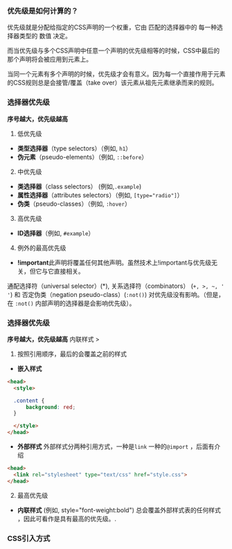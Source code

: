 ### 优先级是如何计算的？

优先级就是分配给指定的CSS声明的一个权重，它由 匹配的选择器中的 每一种选择器类型的 数值 决定。

而当优先级与多个CSS声明中任意一个声明的优先级相等的时候，CSS中最后的那个声明将会被应用到元素上。

当同一个元素有多个声明的时候，优先级才会有意义。因为每一个直接作用于元素的CSS规则总是会接管/覆盖（take over）该元素从祖先元素继承而来的规则。

### 选择器优先级

**序号越大，优先级越高**

1. 低优先级
  * **类型选择器**（type selectors）（例如, `h1`）
  * **伪元素**（pseudo-elements）（例如, `::before`）
2. 中优先级
  * **类选择器**（class selectors） \(例如,`.example`\)
  * **属性选择器**（attributes selectors）（例如, `[type="radio"]`）
  * **伪类**（pseudo-classes）（例如, `:hover`）
3. 高优先级
  * **ID选择器**（例如, `#example`）
4. 例外的最高优先级
  *  **!important**此声明将覆盖任何其他声明。虽然技术上!important与优先级无关，但它与它直接相关。
  
通配选择符（universal selector）(*), 关系选择符（combinators） (`+, >, ~, ' '`)  和 否定伪类（negation pseudo-class）(`:not()`) 对优先级没有影响。（但是，在 `:not()` 内部声明的选择器是会影响优先级）。

### 选择器优先级
**序号越大，优先级越高**
内联样式 > 
1. 按照引用顺序，最后的会覆盖之前的样式
  *  **嵌入样式**
  ```html
  <head>
    <style>

    .content {
        background: red;
    }

    </style>
  </head>
  ```
  *  **外部样式** 外部样式分两种引用方式，一种是`link` 一种的`@import` ，后面有介绍
  ```html
  <head>
    <link rel="stylesheet" type="text/css" href="style.css">
  </head>
  ```

2. 最高优先级
  * **内联样式** (例如, style="font-weight:bold") 总会覆盖外部样式表的任何样式 ，因此可看作是具有最高的优先级。.



### CSS引入方式
